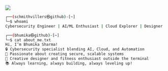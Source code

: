 <img src="https://readme-typing-svg.herokuapp.com?font=Fira+Code&size=25&pause=500&color=1f4379&center=true&vCenter=true&width=800&height=50&lines=Welcome!+I'm+Bhumika+Sharma..." />

```bash
┌──(schmithvillers㉿github)-[~]
└─$ whoami
Cybersecurity Engineer | AI/ML Enthusiast | Cloud Explorer | Designer | Fitness Lover
```
```bash
┌──(bhumika㉿github)-[~]
└─$ cat about_me.txt
Hi, I’m Bhumika Sharma!
🔒 Cybersecurity specialist blending AI, Cloud, and Automation
🚀 Passionate about creating secure, scalable systems
🎨 Creative designer and fitness enthusiast outside the terminal
📚 Always learning, always building, always leveling up!
```
